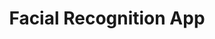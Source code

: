 ---
section: "works"
order: 1
title: "Facial Recognition App"
imgName: "facial"
links: { 
         github: "https://github.com/initialsky0/Facial-Recognition-App-Project", 
         link: "https://my-smartb.herokuapp.com/"
       }
---